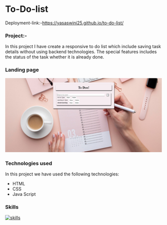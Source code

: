 # To-Do-list
Deployment-link:-https://yasaswini25.github.io/to-do-list/
### Project:-
In this project I have create a responsive to do list which include saving task details  without using backend technologies.
The special features includes the status of the task whether it is already done.
### Landing page
![landing](https://github.com/Yasaswini25/to-do-list/blob/main/Screenshot%202023-07-30%20191328.png)
### Technologies used
In this project we have used the following technologies:
- HTML
- CSS
- Java Script
### Skills
[![skills](https://skillicons.dev/icons?i=html,css,js)](https://skillicons.dev)
